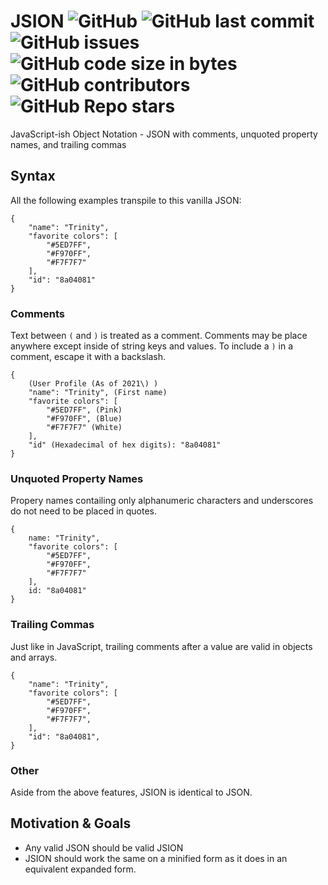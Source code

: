 # JSION ![GitHub](https://img.shields.io/github/license/SteveBeeblebrox/JSION?style=flat-square) ![GitHub last commit](https://img.shields.io/github/last-commit/SteveBeeblebrox/JSION?style=flat-square) ![GitHub issues](https://img.shields.io/github/issues-raw/SteveBeeblebrox/JSION?style=flat-square) ![GitHub code size in bytes](https://img.shields.io/github/languages/code-size/SteveBeeblebrox/JSION?style=flat-square) ![GitHub contributors](https://img.shields.io/github/contributors/SteveBeeblebrox/JSION?color=007EC6&style=flat-square) ![GitHub Repo stars](https://img.shields.io/github/stars/SteveBeeblebrox/JSION?style=flat-square)
JavaScript-ish Object Notation - JSON with comments, unquoted property names, and trailing commas
## Syntax
All the following examples transpile to this vanilla JSON:
```
{
    "name": "Trinity",
    "favorite colors": [
        "#5ED7FF",
        "#F970FF",
        "#F7F7F7"
    ],
    "id": "8a04081"
}
```
### Comments
Text between `(` and `)` is treated as a comment. Comments may be place anywhere except inside of string keys and values. To include a `)` in a comment, escape it with a backslash.
```
{
    (User Profile (As of 2021\) )
    "name": "Trinity", (First name)
    "favorite colors": [
        "#5ED7FF", (Pink)
        "#F970FF", (Blue)
        "#F7F7F7" (White)
    ],
    "id" (Hexadecimal of hex digits): "8a04081"
}
```
### Unquoted Property Names
Propery names contailing only alphanumeric characters and underscores do not need to be placed in quotes.
```
{
    name: "Trinity",
    "favorite colors": [
        "#5ED7FF",
        "#F970FF",
        "#F7F7F7"
    ],
    id: "8a04081"
}
```
### Trailing Commas
Just like in JavaScript, trailing comments after a value are valid in objects and arrays.
```
{
    "name": "Trinity",
    "favorite colors": [
        "#5ED7FF",
        "#F970FF",
        "#F7F7F7",
    ],
    "id": "8a04081",
}
```
### Other
Aside from the above features, JSION is identical to JSON.

<!-- + Comments start with a `#` and may contain any characters except `"/[]{},:` and the words `true`, `false`, `null`, or a numerical literal. To include any reserved characters or words in comments, include a backslash in front to escape them. To escape words, a backslash is only needed before the first character. Words must be escaped even if part of another word (For example, the `false` in `falsetto` must be still escaped).
+ Unlike in other implementations, JSION comments do not necessarily go until the end of the line. JSION comments stop at the first unescaped forbidden character.
+ `#`s in keys and string values are treaded literally and do not form comments.
### Examples
```
{
    # User Profile JSION
    "Name": "Trinity",
    "Favorite Colors": [
        "#5ED7FF", # Blue
        "#F970FF", # Pink
        "#F7F7F7"  # White
    ],
    "id": # A user ID like \1234 56789,
    "Phone #": "+10000000000", # Not my real #
    # This isn't real either "email": "user@example.com"
}
```
```
{ # User Profile JSION "Name": "Trinity", "Favorite Colors": ["#5ED7FF", # Blue "#F970FF", # Pink "#F7F7F7" # White], "id": # A user ID like \1234 56789, "Phone #": "+10000000000", # Not my real # # This isn't real either "email": "user@example.com" }
```-->
## Motivation & Goals
+ Any valid JSON should be valid JSION
+ JSION should work the same on a minified form as it does in an equivalent expanded form.
